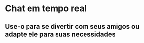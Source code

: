 # Chat em tempo real

## Use-o para se divertir com seus amigos ou adapte ele para suas necessidades
